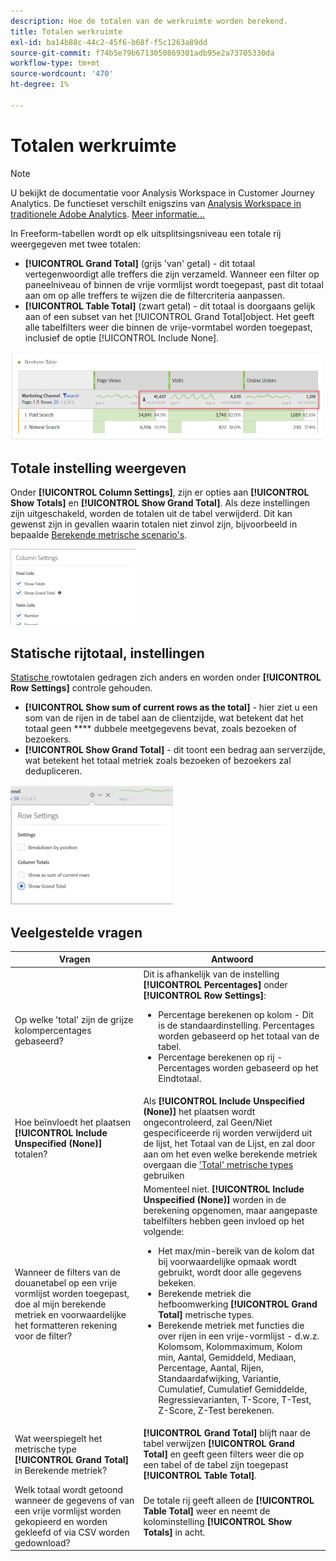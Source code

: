 ```yaml
---
description: Hoe de totalen van de werkruimte worden berekend.
title: Totalen werkruimte
exl-id: ba14b88c-44c2-45f6-b68f-f5c1263a89dd
source-git-commit: f74b5e79b6713050869301adb95e2a73705330da
workflow-type: tm+mt
source-wordcount: '470'
ht-degree: 1%

---
```


# Totalen werkruimte

>[!NOTE]
>
>U bekijkt de documentatie voor Analysis Workspace in Customer Journey Analytics. De functieset verschilt enigszins van [Analysis Workspace in traditionele Adobe Analytics](https://experienceleague.adobe.com/docs/analytics/analyze/analysis-workspace/home.html). [Meer informatie...](/help/getting-started/cja-aa.md)

In Freeform-tabellen wordt op elk uitsplitsingsniveau een totale rij weergegeven met twee totalen:

* **[!UICONTROL Grand Total]** (grijs &#39;van&#39; getal) - dit totaal vertegenwoordigt alle treffers die zijn verzameld. Wanneer een filter op paneelniveau of binnen de vrije vormlijst wordt toegepast, past dit totaal aan om op alle treffers te wijzen die de filtercriteria aanpassen.
* **[!UICONTROL Table Total]** (zwart getal) - dit totaal is doorgaans gelijk aan of een subset van het  [!UICONTROL Grand Total]object. Het geeft alle tabelfilters weer die binnen de vrije-vormtabel worden toegepast, inclusief de optie [!UICONTROL Include None].

![](assets/total-row.png)

## Totale instelling weergeven

Onder **[!UICONTROL Column Settings]**, zijn er opties aan **[!UICONTROL Show Totals]** en **[!UICONTROL Show Grand Total]**. Als deze instellingen zijn uitgeschakeld, worden de totalen uit de tabel verwijderd. Dit kan gewenst zijn in gevallen waarin totalen niet zinvol zijn, bijvoorbeeld in bepaalde [Berekende metrische scenario&#39;s](https://experienceleague.adobe.com/docs/analytics/components/calculated-metrics/calcmetrics-reference/cm-totals.html).

![](assets/column-settings-total.png)

## Statische rijtotaal, instellingen

[Statische ](/help/analysis-workspace/visualizations/freeform-table/column-row-settings/manual-vs-dynamic-rows.md) rowtotalen gedragen zich anders en worden onder  **[!UICONTROL Row Settings]** controle gehouden.

* **[!UICONTROL Show sum of current rows as the total]** - hier ziet u een som van de rijen in de tabel aan de clientzijde, wat betekent dat het totaal geen  **** dubbele meetgegevens bevat, zoals bezoeken of bezoekers.
* **[!UICONTROL Show Grand Total]** - dit toont een bedrag aan serverzijde, wat betekent het totaal metriek zoals bezoeken of bezoekers zal dedupliceren.

![](assets/static-rows.png)

## Veelgestelde vragen

| Vragen | Antwoord |
|---|---|
| Op welke &#39;total&#39; zijn de grijze kolompercentages gebaseerd? | Dit is afhankelijk van de instelling **[!UICONTROL Percentages]** onder **[!UICONTROL Row Settings]**:<ul><li>Percentage berekenen op kolom - Dit is de standaardinstelling. Percentages worden gebaseerd op het totaal van de tabel.</li><li>Percentage berekenen op rij - Percentages worden gebaseerd op het Eindtotaal.</li></ul> |
| Hoe beïnvloedt het plaatsen **[!UICONTROL Include Unspecified (None)]** totalen? | Als **[!UICONTROL Include Unspecified (None)]** het plaatsen wordt ongecontroleerd, zal Geen/Niet gespecificeerde rij worden verwijderd uit de lijst, het Totaal van de Lijst, en zal door aan om het even welke berekende metriek overgaan die [&#39;Total&#39; metrische types](https://experienceleague.adobe.com/docs/analytics/components/calculated-metrics/calcmetric-workflow/m-metric-type-alloc.html) gebruiken |
| Wanneer de filters van de douanetabel op een vrije vormlijst worden toegepast, doe al mijn berekende metriek en voorwaardelijke het formatteren rekening voor de filter? | Momenteel niet. **[!UICONTROL Include Unspecified (None)]** worden in de berekening opgenomen, maar aangepaste tabelfilters hebben geen invloed op het volgende:<ul><li>Het max/min-bereik van de kolom dat bij voorwaardelijke opmaak wordt gebruikt, wordt door alle gegevens bekeken.</li><li>Berekende metriek die hefboomwerking **[!UICONTROL Grand Total]** metrische types.</li><li>Berekende metriek met functies die over rijen in een vrije-vormlijst - d.w.z. Kolomsom, Kolommaximum, Kolom min, Aantal, Gemiddeld, Mediaan, Percentage, Aantal, Rijen, Standaardafwijking, Variantie, Cumulatief, Cumulatief Gemiddelde, Regressievarianten, T-Score, T-Test, Z-Score, Z-Test berekenen.</li></ul> |
| Wat weerspiegelt het metrische type **[!UICONTROL Grand Total]** in Berekende metriek? | **[!UICONTROL Grand Total]** blijft naar de tabel verwijzen  **[!UICONTROL Grand Total]** en geeft geen filters weer die op een tabel of de tabel zijn toegepast  **[!UICONTROL Table Total]**. |
| Welk totaal wordt getoond wanneer de gegevens of van een vrije vormlijst worden gekopieerd en worden gekleefd of via CSV worden gedownload? | De totale rij geeft alleen de **[!UICONTROL Table Total]** weer en neemt de kolominstelling **[!UICONTROL Show Totals]** in acht. |
